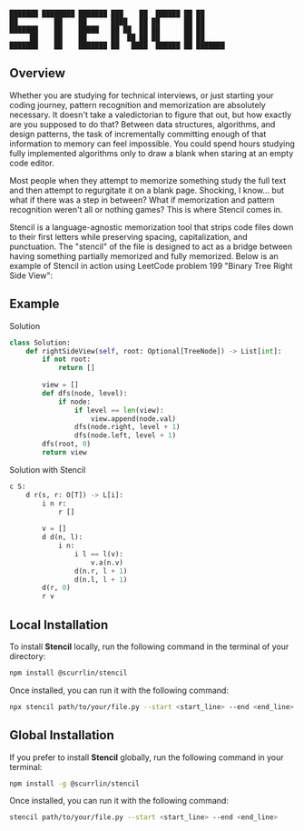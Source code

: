 ```

███████ ████████ ███████ ███    ██  ██████ ██ ██      
██         ██    ██      ████   ██ ██      ██ ██      
███████    ██    █████   ██ ██  ██ ██      ██ ██      
     ██    ██    ██      ██  ██ ██ ██      ██ ██      
███████    ██    ███████ ██   ████  ██████ ██ ███████ 

```

## Overview

Whether you are studying for technical interviews, or just starting your coding journey, pattern recognition and memorization are absolutely necessary. It doesn't take a valedictorian to figure that out, but how exactly are you supposed to do that? Between data structures, algorithms, and design patterns, the task of incrementally committing enough of that information to memory can feel impossible. You could spend hours studying fully implemented algorithms only to draw a blank when staring at an empty code editor.

Most people when they attempt to memorize something study the full text and then attempt to regurgitate it on a blank page. Shocking, I know... but what if there was a step in between? What if memorization and pattern recognition weren't all or nothing games? This is where Stencil comes in.

Stencil is a language-agnostic memorization tool that strips code files down to their first letters while preserving spacing, capitalization, and punctuation. The "stencil" of the file is designed to act as a bridge between having something partially memorized and fully memorized. Below is an example of Stencil in action using LeetCode problem 199 "Binary Tree Right Side View":

## Example

Solution

```python
class Solution:
    def rightSideView(self, root: Optional[TreeNode]) -> List[int]:
        if not root:
            return []
        
        view = []
        def dfs(node, level):
            if node:
                if level == len(view):
                    view.append(node.val)
                dfs(node.right, level + 1)
                dfs(node.left, level + 1)        
        dfs(root, 0)
        return view
```

Solution with Stencil

```python
c S:
    d r(s, r: O[T]) -> L[i]:
        i n r:
            r []
        
        v = []
        d d(n, l):
            i n:
                i l == l(v):
                    v.a(n.v)
                d(n.r, l + 1)
                d(n.l, l + 1)        
        d(r, 0)
        r v
```

## Local Installation

To install **Stencil** locally, run the following command in the terminal of your directory:

```bash
npm install @scurrlin/stencil
```

Once installed, you can run it with the following command:

```bash
npx stencil path/to/your/file.py --start <start_line> --end <end_line>
```

## Global Installation

If you prefer to install **Stencil** globally, run the following command in your terminal:

```bash
npm install -g @scurrlin/stencil
```

Once installed, you can run it with the following command:

```bash
stencil path/to/your/file.py --start <start_line> --end <end_line>
```